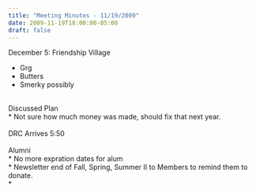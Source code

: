 ```yaml
---
title: "Meeting Minutes - 11/19/2009"
date: 2009-11-19T18:00:00-05:00
draft: false
---
```


December 5: Friendship Village<br />
* Grg<br />
* Butters<br />
* Smerky possibly<br />
<br />
Discussed Plan<br />
* Not sure how much money was made, should fix that next year.<br />
<br />
DRC Arrives 5:50<br />
<br />
Alumni<br />
* No more expration dates for alum<br />
* Newsletter end of Fall, Spring, Summer II to Members to remind them to donate.<br />
* 